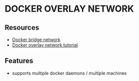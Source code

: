 # DOCKER OVERLAY NETWORK

## Resources

- [Docker bridge network](https://docs.docker.com/network/overlay/)
- [Docker overlay network tutorial](https://docs.docker.com/network/network-tutorial-overlay/)

## Features

- supports multiple docker daemons / multiple machines

